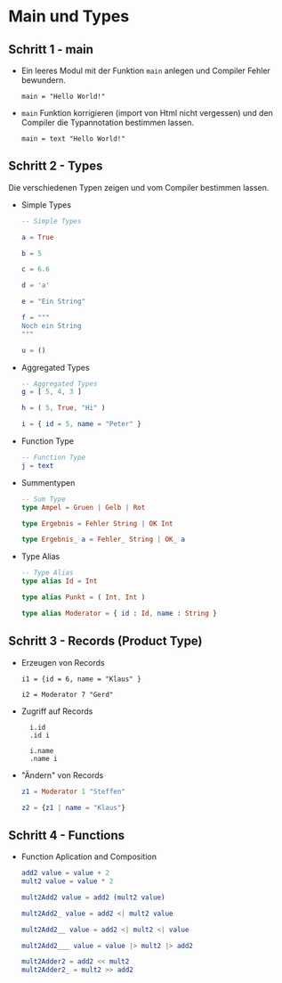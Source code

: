 # Main und Types

## Schritt 1 - main

- Ein leeres Modul mit der Funktion `main` anlegen und Compiler Fehler
  bewundern.
  
    ```
    main = "Hello World!"
    ```
  
- `main` Funktion korrigieren (import von Html nicht vergessen) und den Compiler
  die Typannotation bestimmen lassen.
  
    ```
    main = text "Hello World!"
    ```
  
  
## Schritt 2 - Types

Die verschiedenen Typen zeigen und vom Compiler bestimmen lassen.

- Simple Types

    ```elm
    -- Simple Types
  
    a = True
  
    b = 5
    
    c = 6.6
    
    d = 'a'
    
    e = "Ein String"
    
    f = """
    Noch ein String
    """
    
    u = ()
    ```

- Aggregated Types

    ```elm
    -- Aggregated Types
    g = [ 5, 4, 3 ]
    
    h = ( 5, True, "Hi" )
    
    i = { id = 5, name = "Peter" }
    ```

- Function Type

    ```elm
    -- Function Type    
    j = text
  
    ```
  
- Summentypen

    ```elm
    -- Sum Type
    type Ampel = Gruen | Gelb | Rot
    
    type Ergebnis = Fehler String | OK Int
    
    type Ergebnis_ a = Fehler_ String | OK_ a
    ```

- Type Alias
  
    ```elm
    -- Type Alias
    type alias Id = Int
    
    type alias Punkt = ( Int, Int )
    
    type alias Moderator = { id : Id, name : String }
    ```

## Schritt 3 - Records (Product Type)
  
- Erzeugen von Records

    ```
    i1 = {id = 6, name = "Klaus" }
    
    i2 = Moderator 7 "Gerd"
    ```
  
- Zugriff auf Records

    ```
      i.id
      .id i
      
      i.name
      .name i
    ```

- "Ändern" von Records

    ```elm
    z1 = Moderator 1 "Steffen"
  
    z2 = {z1 | name = "Klaus"}
    ```


  
## Schritt 4 - Functions

- Function Aplication and Composition

    ```elm
    add2 value = value + 2
    mult2 value = value * 2
    
    mult2Add2 value = add2 (mult2 value)
    
    mult2Add2_ value = add2 <| mult2 value
    
    mult2Add2__ value = add2 <| mult2 <| value
    
    mult2Add2___ value = value |> mult2 |> add2
    
    mult2Adder2 = add2 << mult2
    mult2Adder2_ = mult2 >> add2
    ```
  
